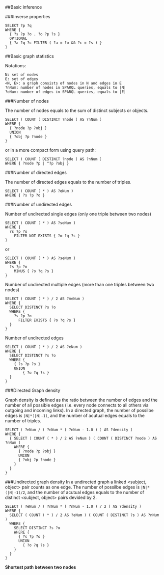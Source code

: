 ##Basic inference

###Inverse properties

    SELECT ?p ?q
    WHERE {
      { ?s ?p ?o . ?o ?p ?s }
      OPTIONAL 
      { ?a ?q ?c FILTER ( ?a = ?o && ?c = ?s ) }
    }

##Basic graph statistics

Notations:

    N: set of nodes
    E: set of edges
    <N, E>: a graph consists of nodes in N and edges in E
    ?nNum: number of nodes in SPARQL queries, equals to |N|
    ?eNum: number of edges in SPARQL queries, equals to |E|

###Number of nodes

The number of nodes equals to the sum of distinct subjects or objects.

    SELECT ( COUNT ( DISTINCT ?node ) AS ?nNum )
    WHERE { 
      { ?node ?p ?obj }
      UNION
      { ?obj ?p ?node }
    }

or in a more compact form using query path:

    SELECT ( COUNT ( DISTINCT ?node ) AS ?nNum )
    WHERE { ?node ?p | ^?p ?obj }

###Number of directed edges

The number of directed edges equals to the number of triples.

    SELECT ( COUNT ( * ) AS ?eNum )
    WHERE { ?s ?p ?o }

###Number of undirected edges

Number of undirected single edges (only one triple between two nodes)

    SELECT ( COUNT ( * ) AS ?seNum )
    WHERE {
      ?s ?p ?o 
        FILTER NOT EXISTS { ?o ?q ?s } 
    }

or

    SELECT ( COUNT ( * ) AS ?seNum )
    WHERE {
      ?s ?p ?o 
        MINUS { ?o ?q ?s } 
    }

Number of undirected multiple edges (more than one triples between two nodes)

    SELECT ( COUNT ( * ) / 2 AS ?meNum )
    WHERE {
      SELECT DISTINCT ?s ?o
      WHERE {
        ?s ?p ?o 
          FILTER EXISTS { ?o ?q ?s }
      }
    }

Number of undirected edges

    SELECT ( COUNT ( * ) / 2 AS ?eNum )
    WHERE {
      SELECT DISTINCT ?s ?o
      WHERE {
        { ?s ?p ?o }
        UNION
    		{ ?o ?q ?s }
      }
    }

###Directed Graph density

Graph density is defined as the ratio between the number of edges and the number of all possible edges (i.e. every node connects to all others via outgoing and incoming links). In a directed graph, the number of possilbe edges is `|N|*(|N|-1)`, and the number of acutual edges equals to the number of triples.

    SELECT ( ?eNum / ( ?nNum * ( ?nNum - 1.0 ) ) AS ?density )
    WHERE {
      { SELECT ( COUNT ( * ) / 2 AS ?eNum ) ( COUNT ( DISTINCT ?node ) AS ?nNum )
        WHERE {
          { ?node ?p ?obj }
          UNION
          { ?obj ?p ?node }
        }
      }
    }

###Undirected graph density
In a undirected graph a linked \<subject, object\> pair counts as one edge. The number of possilbe edges is `|N|*(|N|-1)/2`, and the number of acutual edges equals to the number of distinct \<subject, object\> pairs devided by 2.

    SELECT ( ?eNum / ( ?nNum * ( ?nNum - 1.0 ) / 2 ) AS ?density )
    WHERE {
      SELECT ( COUNT ( * ) / 2 AS ?eNum ) ( COUNT ( DISTINCT ?s ) AS ?nNum )
      WHERE {
        SELECT DISTINCT ?s ?o
        WHERE {
          { ?s ?p ?o }
          UNION
      		{ ?o ?q ?s }
        }
      }
    }


**Shortest path between two nodes**

